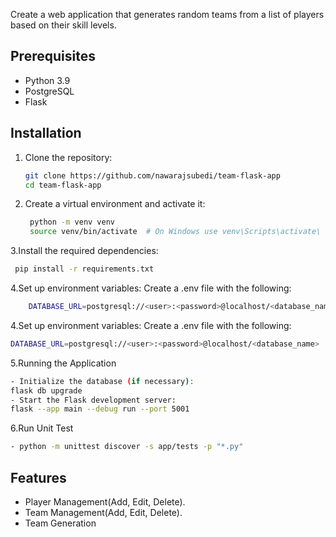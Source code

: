 Create a web application that generates random teams from a list of players based on their skill levels.
## Prerequisites

- Python 3.9
- PostgreSQL
- Flask

## Installation

1. Clone the repository:
   ```bash
   git clone https://github.com/nawarajsubedi/team-flask-app
   cd team-flask-app
   ```

2. Create a virtual environment and activate it:
    ```bash
     python -m venv venv
     source venv/bin/activate  # On Windows use venv\Scripts\activate\
    ```

3.Install the required dependencies:
   ```bash
    pip install -r requirements.txt
   ```

4.Set up environment variables: Create a .env file with the following:
  ```bash
      DATABASE_URL=postgresql://<user>:<password>@localhost/<database_name>
  ```
4.Set up environment variables: Create a .env file with the following:
  ```bash
  DATABASE_URL=postgresql://<user>:<password>@localhost/<database_name>
```
5.Running the Application
  ```bash
- Initialize the database (if necessary):
flask db upgrade
- Start the Flask development server:
flask --app main --debug run --port 5001

```
6.Run Unit Test
  ```bash
  - python -m unittest discover -s app/tests -p "*.py"
  ```

## Features
- Player Management(Add, Edit, Delete).
- Team Management(Add, Edit, Delete).
- Team Generation
